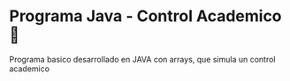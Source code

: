 # Programa Java - Control Academico 📃

Programa basico desarrollado en JAVA con arrays, que simula un control academico
